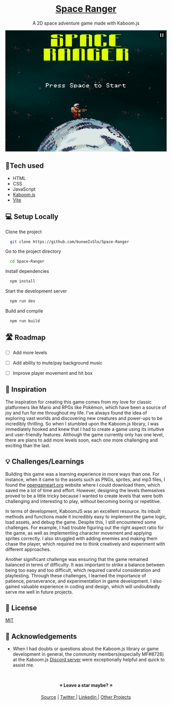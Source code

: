 <div align="center">

# [Space Ranger](https://github.com/buneeIsSlo/Space-Ranger)

A 2D space adventure game made with Kaboom.js

![screen](./public/screenshot.png)

</div>

## 🧰Tech used

- HTML
- CSS
- JavaScript
- [Kaboom.js](https://kaboomjs.com/)
- [Vite](https://vitejs.dev/)

## 💻 Setup Locally

Clone the project

```bash
  git clone https://github.com/buneeIsSlo/Space-Ranger
```

Go to the project directory

```bash
  cd Space-Ranger
```

Install dependencies

```bash
  npm install
```

Start the development server

```bash
  npm run dev
```

Build and compile

```bash
  npm run build
```

## 🛣 Roadmap

- [ ] Add more levels

- [ ] Add ability to mute/pay background music

- [ ] Improve player movement and hit box

## 🌈 Inspiration

The inspiration for creating this game comes from my love for classic platformers like Mario and RPGs like Pokémon, which have been a source of joy and fun for me throughout my life. I've always found the idea of exploring vast worlds and discovering new creatures and power-ups to be incredibly thrilling. So when I stumbled upon the Kaboom.js library, I was immediately hooked and knew that I had to create a game using its intuitive and user-friendly features. Although the game currently only has one level, there are plans to add more levels soon, each one more challenging and exciting than the last.

## 💡 Challenges/Learnings

Building this game was a learning experience in more ways than one. For instance, when it came to the assets such as PNGs, sprites, and mp3 files, I found the [opengameart.org](https://opengameart.org/) website where I could download them, which saved me a lot of time and effort. However, designing the levels themselves proved to be a little tricky because I wanted to create levels that were both challenging and interesting to play, without becoming boring or repetitive.

In terms of development, KaboomJS was an excellent resource. Its inbuilt methods and functions made it incredibly easy to implement the game logic, load assets, and debug the game. Despite this, I still encountered some challenges. For example, I had trouble figuring out the right aspect ratio for the game, as well as implementing character movement and applying sprites correctly. I also struggled with adding enemies and making them chase the player, which required me to think creatively and experiment with different approaches.

Another significant challenge was ensuring that the game remained balanced in terms of difficulty. It was important to strike a balance between being too easy and too difficult, which required careful consideration and playtesting. Through these challenges, I learned the importance of patience, perseverance, and experimentation in game development. I also gained valuable experience in coding and design, which will undoubtedly serve me well in future projects.

## 📜 License

[MIT](https://choosealicense.com/licenses/mit/)

## 💙 Acknowledgements

- When I had doubts or questions about the Kaboom.js library or game development in general, the community members(especially MF#8728) at the Kaboom.js [Discord server](https://discord.com/invite/aQ6RuQm3TF) were exceptionally helpful and quick to assist me.

<br>

<div align="center">

<strong>⭐ Leave a star maybe? ⭐</strong><br>

<a href="https://github.com/buneeIsSlo/Space-Ranger">Source</a>
| <a href="https://twitter.com/slo_bunee" target="_blank">Twitter </a>
| <a href="https://www.linkedin.com/in/bunee-dev/" target="_blank">LinkedIn </a>
| <a href="https://github.com/buneeIsSlo" target="_blank">Other Projects </a>

</div>
